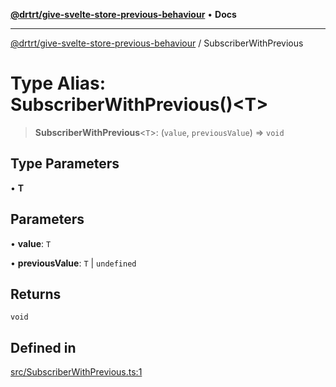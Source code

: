 [**@drtrt/give-svelte-store-previous-behaviour**](../README.md) • **Docs**

***

[@drtrt/give-svelte-store-previous-behaviour](../README.md) / SubscriberWithPrevious

# Type Alias: SubscriberWithPrevious()\<T\>

> **SubscriberWithPrevious**\<`T`\>: (`value`, `previousValue`) => `void`

## Type Parameters

• **T**

## Parameters

• **value**: `T`

• **previousValue**: `T` \| `undefined`

## Returns

`void`

## Defined in

[src/SubscriberWithPrevious.ts:1](https://github.com/drtrt-org/give-svelte-store-previous-behaviour/blob/65988adcf92d5a474da0a752e6c24347ef75c8bd/src/SubscriberWithPrevious.ts#L1)
